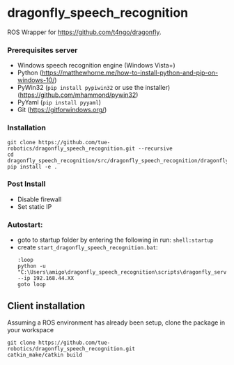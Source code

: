 dragonfly_speech_recognition
============================

ROS Wrapper for https://github.com/t4ngo/dragonfly.

### Prerequisites server

- Windows speech recognition engine (Windows Vista+)
- Python (https://matthewhorne.me/how-to-install-python-and-pip-on-windows-10/)
- PyWin32 (`pip install pypiwin32` or use the installer) (https://github.com/mhammond/pywin32)
- PyYaml (`pip install pyyaml`)
- Git (https://gitforwindows.org/)

### Installation

    git clone https://github.com/tue-robotics/dragonfly_speech_recognition.git --recursive
    cd dragonfly_speech_recognition/src/dragonfly_speech_recognition/dragonfly
    pip install -e .

### Post Install
- Disable firewall
- Set static IP

### Autostart:
- goto to startup folder by entering the following in run: `shell:startup`
- create `start_dragonfly_speech_recognition.bat`:
    ```
    :loop
    python -u "C:\Users\amigo\dragonfly_speech_recognition\scripts\dragonfly_server" --ip 192.168.44.XX
    goto loop
    ```

## Client installation

Assuming a ROS environment has already been setup, clone the package in your workspace

    git clone https://github.com/tue-robotics/dragonfly_speech_recognition.git
    catkin_make/catkin build
